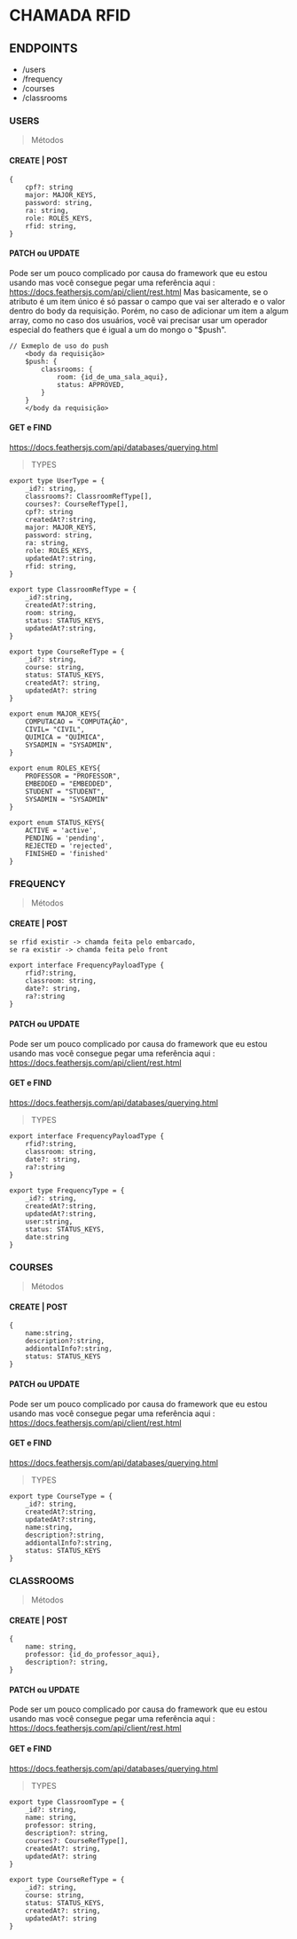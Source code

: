 # CHAMADA RFID

## ENDPOINTS
* /users
* /frequency
* /courses
* /classrooms

### USERS
> Métodos
#### CREATE | POST
```
{
    cpf?: string
    major: MAJOR_KEYS,
    password: string,
    ra: string,
    role: ROLES_KEYS,
    rfid: string,
}
```
#### PATCH ou UPDATE
Pode ser um pouco complicado por causa do framework que eu estou usando mas você consegue pegar uma referência aqui : <https://docs.feathersjs.com/api/client/rest.html> 
Mas basicamente, se o atributo é um item único é só passar o campo que vai ser alterado e o valor dentro do body da requisição. Porém, no caso de adicionar um item a algum array, como no caso dos usuários, você vai precisar usar um operador especial do feathers que é igual a um do mongo o "$push".
```
// Exmeplo de uso do push
    <body da requisição>
    $push: { 
        classrooms: { 
            room: {id_de_uma_sala_aqui},
            status: APPROVED,
        }
    }
    </body da requisição>
```
#### GET e FIND
<https://docs.feathersjs.com/api/databases/querying.html>
> TYPES
```
export type UserType = {
    _id?: string,
    classrooms?: ClassroomRefType[],
    courses?: CourseRefType[],
    cpf?: string
    createdAt?:string,
    major: MAJOR_KEYS,
    password: string,
    ra: string,
    role: ROLES_KEYS,
    updatedAt?:string,
    rfid: string,
}
```
```
export type ClassroomRefType = {
    _id?:string,
    createdAt?:string,
    room: string,
    status: STATUS_KEYS,
    updatedAt?:string,
} 
```
```
export type CourseRefType = {
    _id?: string,
    course: string,
    status: STATUS_KEYS,
    createdAt?: string,
    updatedAt?: string
}
```
```
export enum MAJOR_KEYS{
    COMPUTACAO = "COMPUTAÇÃO",
    CIVIL= "CIVIL",
    QUIMICA = "QUÍMICA",
    SYSADMIN = "SYSADMIN",
}
```
```
export enum ROLES_KEYS{
    PROFESSOR = "PROFESSOR",
    EMBEDDED = "EMBEDDED",
    STUDENT = "STUDENT",
    SYSADMIN = "SYSADMIN"
}
```
```
export enum STATUS_KEYS{
    ACTIVE = 'active',
    PENDING = 'pending',
    REJECTED = 'rejected',
    FINISHED = 'finished'
}
```

### FREQUENCY
> Métodos
#### CREATE | POST
    se rfid existir -> chamda feita pelo embarcado,
    se ra existir -> chamda feita pelo front
```
export interface FrequencyPayloadType {
    rfid?:string,
    classroom: string,
    date?: string,
    ra?:string
}
```
#### PATCH ou UPDATE
Pode ser um pouco complicado por causa do framework que eu estou usando mas você consegue pegar uma referência aqui : <https://docs.feathersjs.com/api/client/rest.html> 
#### GET e FIND
<https://docs.feathersjs.com/api/databases/querying.html>
> TYPES
```
export interface FrequencyPayloadType {
    rfid?:string,
    classroom: string,
    date?: string,
    ra?:string
}
```
```
export type FrequencyType = {
    _id?: string,
    createdAt?:string,
    updatedAt?:string,
    user:string,
    status: STATUS_KEYS,
    date:string
}
```

### COURSES
> Métodos
#### CREATE | POST
```
{
    name:string,
    description?:string,
    addiontalInfo?:string,
    status: STATUS_KEYS
}
```
#### PATCH ou UPDATE
Pode ser um pouco complicado por causa do framework que eu estou usando mas você consegue pegar uma referência aqui : <https://docs.feathersjs.com/api/client/rest.html> 
#### GET e FIND
<https://docs.feathersjs.com/api/databases/querying.html>

> TYPES
```
export type CourseType = {
    _id?: string,
    createdAt?:string,
    updatedAt?:string,
    name:string,
    description?:string,
    addiontalInfo?:string,
    status: STATUS_KEYS
} 
```
### CLASSROOMS
> Métodos
#### CREATE | POST
```
{
    name: string,
    professor: {id_do_professor_aqui},
    description?: string,
}
```
#### PATCH ou UPDATE
Pode ser um pouco complicado por causa do framework que eu estou usando mas você consegue pegar uma referência aqui : <https://docs.feathersjs.com/api/client/rest.html> 

#### GET e FIND
<https://docs.feathersjs.com/api/databases/querying.html>
> TYPES
```
export type ClassroomType = {
    _id?: string,
    name: string,
    professor: string,
    description?: string,
    courses?: CourseRefType[],
    createdAt?: string,
    updatedAt?: string
}
```
```
export type CourseRefType = {
    _id?: string,
    course: string,
    status: STATUS_KEYS,
    createdAt?: string,
    updatedAt?: string
}
```